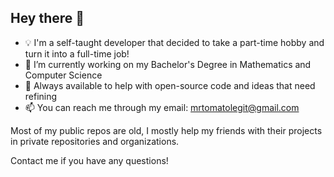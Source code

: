 ## Hey there 👋

- 💡 I'm a self-taught developer that decided to take a part-time hobby and turn it into a full-time job!
- 🔭 I’m currently working on my Bachelor's Degree in Mathematics and Computer Science
- 🌱 Always available to help with open-source code and ideas that need refining
- 📫 You can reach me through my email: mrtomatolegit@gmail.com

Most of my public repos are old, I mostly help my friends with their projects in private repositories and organizations.

Contact me if you have any questions!

<!--
**mrTomatolegit/mrTomatolegit** is a ✨ _special_ ✨ repository because its `README.md` (this file) appears on your GitHub profile.

Here are some ideas to get you started:


- 🌱 I’m currently learning ...

- 🤔 I’m looking for help with ...
- 💬 Ask me about ...
- 📫 How to reach me: ...
- 😄 Pronouns: ...
- ⚡ Fun fact: ...
-->
